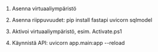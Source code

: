 1. Asenna virtuaaliympäristö

2. Asenna riippuvuudet: pip install fastapi uvicorn sqlmodel

3. Aktivoi virtuaaliympäristö, esim. Activate.ps1

4. Käynnistä API: uvicorn app.main:app --reload